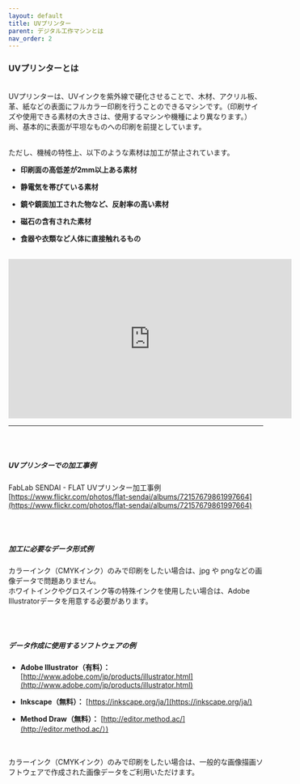 ```yaml
---
layout: default
title: UVプリンター
parent: デジタル工作マシンとは
nav_order: 2
---
```


### UVプリンターとは
<br>
UVプリンターは、UVインクを紫外線で硬化させることで、木材、アクリル板、革、紙などの表面にフルカラー印刷を行うことのできるマシンです。（印刷サイズや使用できる素材の大きさは、使用するマシンや機種により異なります。）尚、基本的に表面が平坦なものへの印刷を前提としています。<br>
<br>

ただし、機械の特性上、以下のような素材は加工が禁止されています。<br>

* **印刷面の高低差が2mm以上ある素材**

* **静電気を帯びている素材**

* **鏡や鏡面加工された物など、反射率の高い素材**

* **磁石の含有された素材**

* **食器や衣類など人体に直接触れるもの**

<br>

<iframe width="560" height="315" src="https://www.youtube.com/embed/okewfOadhAE" title="YouTube video player" frameborder="0" allow="accelerometer; autoplay; clipboard-write; encrypted-media; gyroscope; picture-in-picture" allowfullscreen></iframe>

<br>

----------

<br><br>

##### UVプリンターでの加工事例
FabLab SENDAI - FLAT UVプリンター加工事例<br>
[https://www.flickr.com/photos/flat-sendai/albums/72157679861997664](https://www.flickr.com/photos/flat-sendai/albums/72157679861997664)

<br><br>

##### 加工に必要なデータ形式例

カラーインク（CMYKインク）のみで印刷をしたい場合は、jpg や pngなどの画像データで問題ありません。<br>
ホワイトインクやグロスインク等の特殊インクを使用したい場合は、Adobe Illustratorデータを用意する必要があります。<br>

<br><br>

##### データ作成に使用するソフトウェアの例


* **Adobe Illustrator（有料）：** [http://www.adobe.com/jp/products/illustrator.html](http://www.adobe.com/jp/products/illustrator.html)

* **Inkscape（無料）：** [https://inkscape.org/ja/](https://inkscape.org/ja/)

* **Method Draw（無料）：** [http://editor.method.ac/](http://editor.method.ac/）)

<br>

カラーインク（CMYKインク）のみで印刷をしたい場合は、一般的な画像描画ソフトウェアで作成された画像データをご利用いただけます。

<br>

